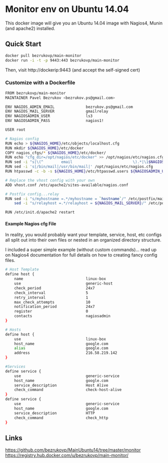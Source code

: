 # Monitor env on Ubuntu 14.04

This docker image will give you an Ubuntu 14.04 image with Nagios4, Munin
(and apache2) installed.

## Quick Start

```bash
docker pull bezrukovp/main-monitor
docker run -i -t -p 9443:443 bezrukovp/main-monitor
```

Then, visit http://dockerip:9443 (and accept the self-signed cert)

### Customize with a Dockerfile
```bash
FROM bezrukovp/main-monitor
MAINTAINER Pavel Bezrukov <bezrukov.ps@gmail.com>

ENV NAGIOS_ADMIN_EMAIL              bezrukov.ps@gmail.com
ENV NAGIOS_MAIL_SERVER              gmailrelay
ENV NAGIOSADMIN_USER                ls3 
ENV NAGIOSADMIN_PASS                nagios1!

USER root

# Nagios config
RUN echo > ${NAGIOS_HOME}/etc/objects/localhost.cfg
RUN mkdir ${NAGIOS_HOME}/etc/docker
COPY nagios_cfgs/* ${NAGIOS_HOME}/etc/docker/
RUN echo "cfg_dir=/opt/nagios/etc/docker" >> /opt/nagios/etc/nagios.cfg
RUN sed -i "s|\(^        email                           \).*|\1$NAGIOS_ADMIN_EMAIL|" ${NAGIOS_HOME}/etc/objects/contacts.cfg
RUN sed -i 's|/bin/mail|/usr/bin/mail|' /opt/nagios/etc/nagios.cfg
RUN htpasswd -c -b -s ${NAGIOS_HOME}/etc/htpasswd.users ${NAGIOSADMIN_USER} ${NAGIOSADMIN_PASS}

# Replace the vhost config with your own
ADD vhost.conf /etc/apache2/sites-available/nagios.conf

# Postfix config...relay
RUN sed -i "s/myhostname =.*/myhostname = `hostname`/" /etc/postfix/main.cf &&\
    sed -i "s/relayhost =.*/relayhost = ${NAGIOS_MAIL_SERVER}/" /etc/postfix/main.cf

RUN /etc/init.d/apache2 restart
```

#### Example Nagios cfg File

In reality, you would probably want your template, service, host, etc configs
all split out into their own files or nested in an organized directory
structure.

I included a super simple example (without custom commands)... read up on
Nagios4 documentation for full details on how to creating fancy config files.

```bash
# Host Template
define host {
    name                            linux-box
    use                             generic-host
    check_period                    24x7
    check_interval                  5
    retry_interval                  1
    max_check_attempts              10
    notification_period             24x7
    register                        0
    contacts                        nagiosadmin
}

# Hosts
define host {
    use                             linux-box
    host_name                       google.com
    alias                           google.com
    address                         216.58.219.142
}

#Services
define service {
    use                             generic-service
    host_name                       google.com
    service_description             Host Alive
    check_command                   check-host-alive
}
define service {
    use                             generic-service
    host_name                       google.com
    service_description             HTTP
    check_command                   check_http
}
```

## Links
https://github.com/bezrukovp/MainUbuntu14/tree/master/monitor
https://registry.hub.docker.com/u/bezrukovp/main-monitor/
